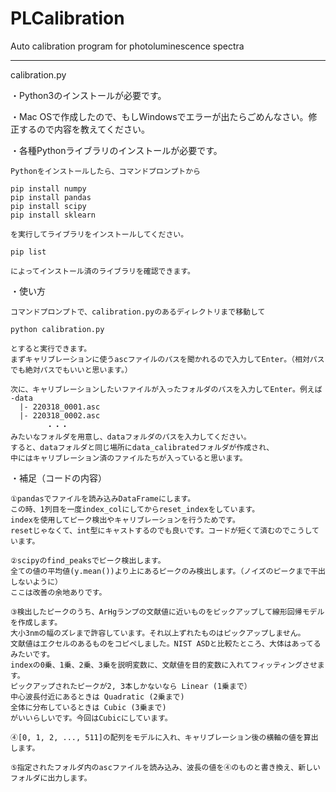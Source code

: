 # PLCalibration
Auto calibration program for photoluminescence spectra

----------------------------------
calibration.py

・Python3のインストールが必要です。

・Mac OSで作成したので、もしWindowsでエラーが出たらごめんなさい。修正するので内容を教えてください。

・各種Pythonライブラリのインストールが必要です。

    Pythonをインストールしたら、コマンドプロンプトから

    pip install numpy
    pip install pandas
    pip install scipy
    pip install sklearn

    を実行してライブラリをインストールしてください。

    pip list

    によってインストール済のライブラリを確認できます。

・使い方

    コマンドプロンプトで、calibration.pyのあるディレクトリまで移動して

    python calibration.py

    とすると実行できます。
    まずキャリブレーションに使うascファイルのパスを聞かれるので入力してEnter。（相対パスでも絶対パスでもいいと思います。）

    次に、キャリブレーションしたいファイルが入ったフォルダのパスを入力してEnter。例えば
    -data
      |- 220318_0001.asc
      |- 220318_0002.asc
            ・・・
    みたいなフォルダを用意し、dataフォルダのパスを入力してください。
    すると、dataフォルダと同じ場所にdata_calibratedフォルダが作成され、
    中にはキャリブレーション済のファイルたちが入っていると思います。


・補足（コードの内容）

    ①pandasでファイルを読み込みDataFrameにします。
    この時、1列目を一度index_colにしてからreset_indexをしています。
    indexを使用してピーク検出やキャリブレーションを行うためです。
    resetじゃなくて、int型にキャストするのでも良いです。コードが短くて済むのでこうしています。
    
    ②scipyのfind_peaksでピーク検出します。
    全ての値の平均値(y.mean())より上にあるピークのみ検出します。（ノイズのピークまで干出しないように）
    ここは改善の余地ありです。
    
    ③検出したピークのうち、ArHgランプの文献値に近いものをピックアップして線形回帰モデルを作成します。
    大小3nmの幅のズレまで許容しています。それ以上ずれたものはピックアップしません。
    文献値はエクセルのあるものをコピペしました。NIST ASDと比較たところ、大体はあってるみたいです。
    indexの0乗、1乗、2乗、3乗を説明変数に、文献値を目的変数に入れてフィッティングさせます。
    ピックアップされたピークが2, 3本しかないなら Linear (1乗まで）
    中心波長付近にあるときは Quadratic (2乗まで)
    全体に分布しているときは Cubic (3乗まで)
    がいいらしいです。今回はCubicにしています。
    
    ④[0, 1, 2, ..., 511]の配列をモデルに入れ、キャリブレーション後の横軸の値を算出します。
    
    ⑤指定されたフォルダ内のascファイルを読み込み、波長の値を④のものと書き換え、新しいフォルダに出力します。
